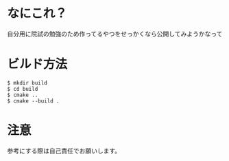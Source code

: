 # なにこれ？
自分用に院試の勉強のため作ってるやつをせっかくなら公開してみようかなって

# ビルド方法

```
$ mkdir build
$ cd build
$ cmake ..
$ cmake --build .
```

# 注意

参考にする際は自己責任でお願いします。
